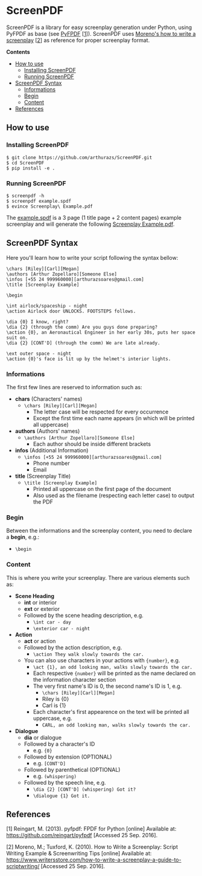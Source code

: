 # ScreenPDF

ScreenPDF is a library for easy screenplay generation under Python,
using PyFPDF as base (see [PyFPDF][1] \[[1](#references)]).
ScreenPDF uses [Moreno's how to write a screenplay][2] \[[2](#references)] as reference
for proper screenplay format.

**Contents**

- [How to use](#how-to-use)
    - [Installing ScreenPDF](#installing-screenpdf)
    - [Running ScreenPDF](#running-screenpdf)
- [ScreenPDF Syntax](#screenpdf-syntax)
    - [Informations](#informations)
    - [Begin](#begin)
    - [Content](#content)
- [References](#references)

## How to use

### Installing ScreenPDF

    $ git clone https://github.com/arthurazs/ScreenPDF.git
    $ cd ScreenPDF
    $ pip install -e .

### Running ScreenPDF

    $ screenpdf -h
    $ screenpdf example.spdf
    $ evince Screenplay\ Example.pdf

The [example.spdf](example.spdf) is a 3 page (1 title page + 2 content
pages) example screenplay and will generate the following
[Screenplay Example.pdf](Screenplay%20Example.pdf).

## ScreenPDF Syntax

Here you'll learn how to write your script following the syntax bellow:

    \chars [Riley][Carl][Megan]
    \authors [Arthur Zopellaro][Someone Else]
    \infos [+55 24 999960000][arthurazsoares@gmail.com]
    \title [Screenplay Example]

    \begin

    \int airlock/spaceship - night
    \action Airlock door UNLOCKS. FOOTSTEPS follows.

    \dia {0} I know, right?
    \dia {2} (through the comm) Are you guys done preparing?
    \action {0}, an Aeronautical Engineer in her early 30s, puts her space suit on.
    \dia {2} [CONT'D] (through the comm) We are late already.

    \ext outer space - night
    \action {0}'s face is lit up by the helmet's interior lights.

### Informations

The first few lines are reserved to information such as:

- **chars** (Characters' names)
    - `\chars [Riley][Carl][Megan]`
        - The letter case will be respected for every occurrence
        - Except the first time each name appears (in which will be
        printed all uppercase)
- **authors** (Authors' names)
    - `\authors [Arthur Zopellaro][Someone Else]`
        - Each author should be inside different brackets
- **infos** (Additional Information)
    - `\infos [+55 24 999960000][arthurazsoares@gmail.com]`
        - Phone number
        - Email
- **title** (Screenplay Title)
    - `\title [Screenplay Example]`
        - Printed all uppercase on the first page of the document
        - Also used as the filename (respecting each letter case) to
        output the PDF

### Begin

Between the informations and the screenplay content, you need to declare
a **begin**, e.g.:

- `\begin`

### Content

This is where you write your screenplay. There are various elements such
as:

- **Scene Heading**
    - **int** or interior
    - **ext** or exterior
    - Followed by the scene heading description, e.g.
        - `\int car - day`
        - `\exterior car - night`
- **Action**
    - **act** or action
    - Followed by the action description, e.g.
        - `\action They walk slowly towards the car.`
    - You can also use characters in your actions with `{number}`, e.g.
        - `\act {1}, an odd looking man, walks slowly towards the car.`
        - Each respective `{number}` will be printed as the name
        declared on the information character section
        - The very first name's ID is 0, the second name's ID is 1, e.g.
            - `\chars [Riley][Carl][Megan]`
            - Riley is {0}
            - Carl is {1}
        - Each character's first appearence on the text will be printed
        all uppercase, e.g.
            - `CARL, an odd looking man, walks slowly towards the car.`
- **Dialogue**
    - **dia** or dialogue
    - Followed by a character's ID
        - e.g. `{0}`
    - Followed by extension (OPTIONAL)
        - e.g. `[CONT'D]`
    - Followed by parenthetical (OPTIONAL)
        - e.g. `(whispering)`
    - Followed by the speech line, e.g.
        - `\dia {2} [CONT'D] (whispering) Got it?`
        - `\dialogue {1} Got it.`

## References

\[1] Reingart, M. (2013). pyfpdf: FPDF for Python [online] Available at:
<https://github.com/reingart/pyfpdf> [Accessed 25 Sep. 2016].

\[2] Moreno, M.; Tuxford, K. (2010). How to Write a
Screenplay: Script Writing Example & Screenwriting Tips [online]
Available at:
<https://www.writersstore.com/how-to-write-a-screenplay-a-guide-to-scriptwriting/>
[Accessed 25 Sep. 2016].

[1]: https://github.com/reingart/pyfpdf
[2]: https://www.writersstore.com/how-to-write-a-screenplay-a-guide-to-scriptwriting/
